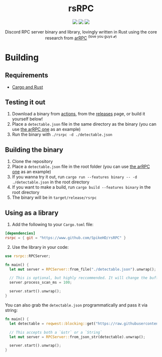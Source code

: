 <div align=center>
  <h1>rsRPC</h1>

  <div align="center">
    <img src="https://img.shields.io/github/actions/workflow/status/SpikeHD/rsRPC/build.yml" />
    <img src="https://img.shields.io/github/actions/workflow/status/SpikeHD/rsRPC/code_quality.yml?label=code quality" />
    <img src="https://img.shields.io/github/repo-size/SpikeHD/rsRPC" />
  </div>
  <p>Discord RPC server binary and library, lovingly written in Rust using the core research from <a href="https://github.com/OpenAsar/arRPC">arRPC</a> <sup>(love you guys 💕)</sup></p>
</div>

# Building

## Requirements

- [Cargo and Rust](https://www.rust-lang.org/)

## Testing it out

1. Download a binary from [actions](https://www.github.com/SpikeHD/rsRPC/actions), from the [releases](https://www.github.com/SpikeHD/rsRPC/releases) page, or build it yourself below!
2. Place a `detectable.json` file in the same directory as the binary (you can use [the arRPC one](https://raw.githubusercontent.com/OpenAsar/arrpc/main/src/process/detectable.json) as an example)
3. Run the binary with `./rsrpc -d ./detectable.json`

## Building the binary

1. Clone the repository
2. Place a `detectable.json` file in the root folder (you can use [the arRPC one](https://raw.githubusercontent.com/OpenAsar/arrpc/main/src/process/detectable.json) as an example)
3. If you wanna try it out, run `cargo run --features binary -- -d ./detectable.json` in the root directory
4. If you want to make a build, run `cargo build --features binary` in the root directory
5. The binary will be in `target/release/rsrpc`

## Using as a library

1. Add the following to your `Cargo.toml` file:

```toml
[dependencies]
rsrpc = { git = "https://www.github.com/SpikeHD/rsRPC" }
```

2. Use the library in your code:

```rust
use rsrpc::RPCServer;

fn main() {
  let mut server = RPCServer::from_file("./detectable.json").unwrap();

  // This is optional, but highly reccommended. It will change the buffer time in between each process in the process scan, which is trigger once every 5 seconds.
  server.process_scan_ms = 100;

  server.start().unwrap();
}
```

You can also grab the `detectable.json` programmatically and pass it via string:
```rust
fn main() {
  let detectable = reqwest::blocking::get("https://raw.githubusercontent.com/OpenAsar/arrpc/main/src/process/detectable.json").unwrap().text().unwrap();

  // This accepts both a `&str` or a `String`
  let mut server = RPCServer::from_json_str(detectable).unwrap();

  server.start().unwrap();
}
```